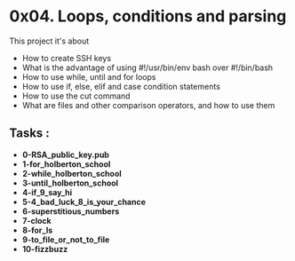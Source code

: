 # 0x04. Loops, conditions and parsing

This project it's about

- How to create SSH keys
- What is the advantage of using #!/usr/bin/env bash over #!/bin/bash
- How to use while, until and for loops
- How to use if, else, elif and case condition statements
- How to use the cut command
- What are files and other comparison operators, and how to use them

## Tasks :

- **0-RSA_public_key.pub**
- **1-for_holberton_school**
- **2-while_holberton_school**
- **3-until_holberton_school**
- **4-if_9_say_hi**
- **5-4_bad_luck_8_is_your_chance**
- **6-superstitious_numbers**
- **7-clock**
- **8-for_ls**
- **9-to_file_or_not_to_file**
- **10-fizzbuzz**
